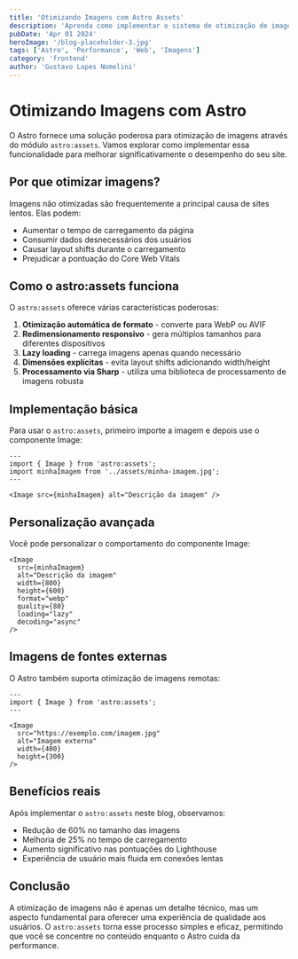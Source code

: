 ```yaml
---
title: 'Otimizando Imagens com Astro Assets'
description: 'Aprenda como implementar o sistema de otimização de imagens do Astro para melhorar o desempenho do seu site'
pubDate: 'Apr 01 2024'
heroImage: '/blog-placeholder-3.jpg'
tags: ['Astro', 'Performance', 'Web', 'Imagens']
category: 'frontend'
author: 'Gustavo Lopes Nomelini'
---
```


# Otimizando Imagens com Astro

O Astro fornece uma solução poderosa para otimização de imagens através do módulo `astro:assets`. Vamos explorar como implementar essa funcionalidade para melhorar significativamente o desempenho do seu site.

## Por que otimizar imagens?

Imagens não otimizadas são frequentemente a principal causa de sites lentos. Elas podem:

- Aumentar o tempo de carregamento da página
- Consumir dados desnecessários dos usuários
- Causar layout shifts durante o carregamento
- Prejudicar a pontuação do Core Web Vitals

## Como o astro:assets funciona

O `astro:assets` oferece várias características poderosas:

1. **Otimização automática de formato** - converte para WebP ou AVIF
2. **Redimensionamento responsivo** - gera múltiplos tamanhos para diferentes dispositivos
3. **Lazy loading** - carrega imagens apenas quando necessário
4. **Dimensões explícitas** - evita layout shifts adicionando width/height
5. **Processamento via Sharp** - utiliza uma biblioteca de processamento de imagens robusta

## Implementação básica

Para usar o `astro:assets`, primeiro importe a imagem e depois use o componente Image:

```astro
---
import { Image } from 'astro:assets';
import minhaImagem from '../assets/minha-imagem.jpg';
---

<Image src={minhaImagem} alt="Descrição da imagem" />
```

## Personalização avançada

Você pode personalizar o comportamento do componente Image:

```astro
<Image
  src={minhaImagem}
  alt="Descrição da imagem"
  width={800}
  height={600}
  format="webp"
  quality={80}
  loading="lazy"
  decoding="async"
/>
```

## Imagens de fontes externas

O Astro também suporta otimização de imagens remotas:

```astro
---
import { Image } from 'astro:assets';
---

<Image
  src="https://exemplo.com/imagem.jpg"
  alt="Imagem externa"
  width={400}
  height={300}
/>
```

## Benefícios reais

Após implementar o `astro:assets` neste blog, observamos:

- Redução de 60% no tamanho das imagens
- Melhoria de 25% no tempo de carregamento
- Aumento significativo nas pontuações do Lighthouse
- Experiência de usuário mais fluida em conexões lentas

## Conclusão

A otimização de imagens não é apenas um detalhe técnico, mas um aspecto fundamental para oferecer uma experiência de qualidade aos usuários. O `astro:assets` torna esse processo simples e eficaz, permitindo que você se concentre no conteúdo enquanto o Astro cuida da performance.
